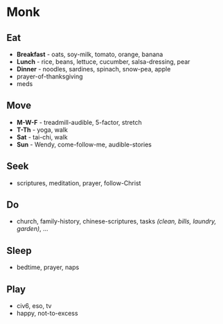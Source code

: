 # Monk

## Eat
* **Breakfast** - oats, soy-milk, tomato, orange, banana
* **Lunch** - rice, beans, lettuce, cucumber, salsa-dressing, pear
* **Dinner** - noodles, sardines, spinach, snow-pea, apple
* prayer-of-thanksgiving
* meds

## Move
* **M-W-F** - treadmill-audible, 5-factor, stretch
* **T-Th** - yoga, walk 
* **Sat** - tai-chi, walk
* **Sun** - Wendy, come-follow-me, audible-stories

## Seek
* scriptures, meditation, prayer, follow-Christ

## Do
* church, family-history, chinese-scriptures, tasks _(clean, bills, laundry, garden)_, ...

## Sleep
* bedtime, prayer, naps

## Play
* civ6, eso, tv
* happy, not-to-excess



